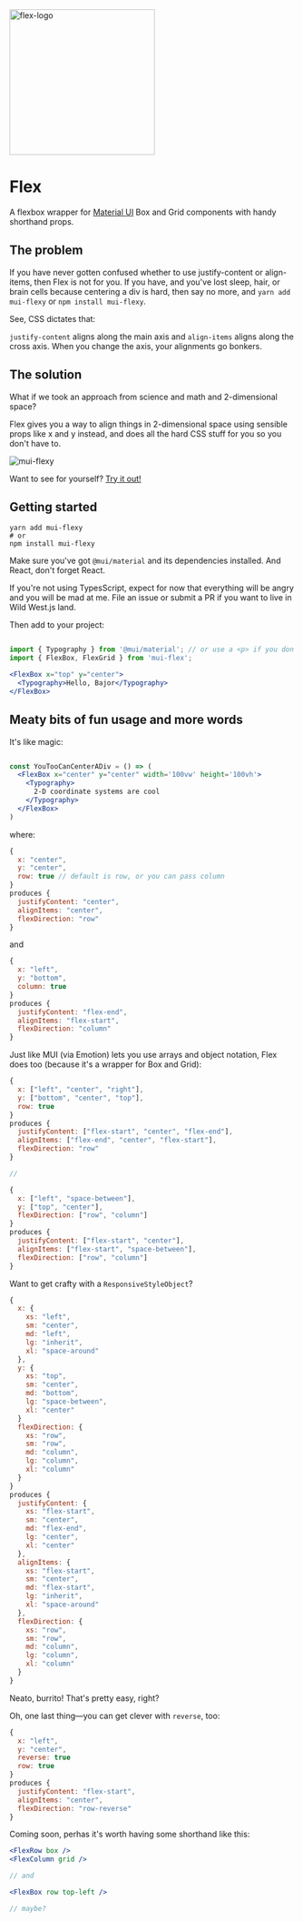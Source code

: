 <img width="256" alt="flex-logo" src="https://user-images.githubusercontent.com/1480253/186842214-5575f27e-fc48-4617-bedb-a7ec29411203.png">

# Flex
A flexbox wrapper for [Material UI](https://mui.com/) Box and Grid components with handy shorthand props.

## The problem

If you have never gotten confused whether to use justify-content or align-items, then Flex is not for you. If you have, and you've lost sleep, hair, or brain cells because centering a div is hard, then say no more, and `yarn add mui-flexy` or `npm install mui-flexy`.

See, CSS dictates that:

`justify-content` aligns along the main axis and `align-items` aligns along the cross axis. When you change the axis, your alignments go bonkers.

## The solution

What if we took an approach from science and math and 2-dimensional space?

Flex gives you a way to align things in 2-dimensional space using sensible props like x and y instead, and does all the hard CSS stuff for you so you don't have to.

![mui-flexy](https://user-images.githubusercontent.com/1480253/186974043-d75cd310-c60b-4835-ba80-e72cbab167c3.gif)

Want to see for yourself? [Try it out!](https://brandonscript.github.io/Flex/)

## Getting started

```shell
yarn add mui-flexy
# or 
npm install mui-flexy
```

Make sure you've got `@mui/material` and its dependencies installed. And React, don't forget React.

If you're not using TypesScript, expect for now that everything will be angry and you will be mad at me. File an issue or submit a PR if you want to live in Wild West.js land.

Then add to your project:

```jsx

import { Typography } from '@mui/material'; // or use a <p> if you don't like fun typography
import { FlexBox, FlexGrid } from 'mui-flex';

<FlexBox x="top" y="center">
  <Typography>Hello, Bajor</Typography>
</FlexBox>

```

## Meaty bits of fun usage and more words

It's like magic:

```jsx

const YouTooCanCenterADiv = () => (
  <FlexBox x="center" y="center" width='100vw' height='100vh'>
    <Typography>
      2-D coordinate systems are cool
    </Typography>
  </FlexBox>
)
```

where:

```jsx
{ 
  x: "center",
  y: "center",
  row: true // default is row, or you can pass column
}
produces {
  justifyContent: "center",
  alignItems: "center",
  flexDirection: "row"
}
```

and

```jsx
{ 
  x: "left",
  y: "bottom",
  column: true
}
produces {
  justifyContent: "flex-end",
  alignItems: "flex-start",
  flexDirection: "column"
}
```

Just like MUI (via Emotion) lets you use arrays and object notation, Flex does too (because it's a wrapper for Box and Grid):

```jsx
{
  x: ["left", "center", "right"],
  y: ["bottom", "center", "top"],
  row: true
}
produces {
  justifyContent: ["flex-start", "center", "flex-end"],
  alignItems: ["flex-end", "center", "flex-start"],
  flexDirection: "row"
}

// 

{
  x: ["left", "space-between"],
  y: ["top", "center"],
  flexDirection: ["row", "column"]
}
produces {
  justifyContent: ["flex-start", "center"],
  alignItems: ["flex-start", "space-between"],
  flexDirection: ["row", "column"]
}
```

Want to get crafty with a `ResponsiveStyleObject`?

```jsx
{
  x: {
    xs: "left",
    sm: "center",
    md: "left",
    lg: "inherit",
    xl: "space-around"
  },
  y: {
    xs: "top",
    sm: "center",
    md: "bottom",
    lg: "space-between",
    xl: "center"
  }
  flexDirection: {
    xs: "row",
    sm: "row",
    md: "column",
    lg: "column",
    xl: "column"
  }
}
produces {
  justifyContent: {
    xs: "flex-start",
    sm: "center",
    md: "flex-end",
    lg: "center",
    xl: "center"
  },
  alignItems: {
    xs: "flex-start",
    sm: "center",
    md: "flex-start",
    lg: "inherit",
    xl: "space-around"
  },
  flexDirection: {
    xs: "row",
    sm: "row",
    md: "column",
    lg: "column",
    xl: "column"
  }
}
```

Neato, burrito! That's pretty easy, right?

Oh, one last thing—you can get clever with `reverse`, too:

```jsx
{ 
  x: "left",
  y: "center",
  reverse: true
  row: true
}
produces {
  justifyContent: "flex-start",
  alignItems: "center",
  flexDirection: "row-reverse"
}
```

Coming soon, perhas it's worth having some shorthand like this:

```jsx
<FlexRow box />
<FlexColumn grid />

// and

<FlexBox row top-left />

// maybe?
